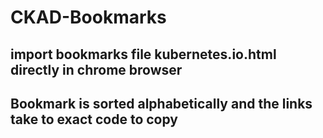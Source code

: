 # CKAD-Bookmarks

## import bookmarks file kubernetes.io.html directly in chrome browser
## Bookmark is sorted alphabetically and the links take to exact code to copy
